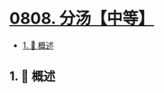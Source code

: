 # [0808. 分汤【中等】](https://github.com/Tdahuyou/TNotes.leetcode/tree/main/notes/0808.%20%E5%88%86%E6%B1%A4%E3%80%90%E4%B8%AD%E7%AD%89%E3%80%91)

<!-- region:toc -->

- [1. 📝 概述](#1--概述)

<!-- endregion:toc -->

## 1. 📝 概述
